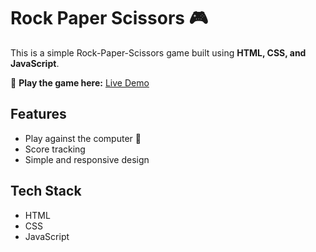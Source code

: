 # Rock Paper Scissors 🎮

This is a simple Rock-Paper-Scissors game built using **HTML, CSS, and JavaScript**.

🔗 **Play the game here:** [Live Demo](https://my-project-blond-kappa-79.vercel.app)

## Features
- Play against the computer 🤖
- Score tracking
- Simple and responsive design

## Tech Stack
- HTML
- CSS
- JavaScript

